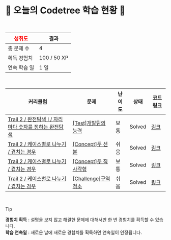# 🌲 오늘의 Codetree 학습 현황 🌲

<br />

| <span style="color:red;display:block;text-align:center;"> **성취도**</span> | 결과 |
|---|---|
| 총 문제 수 | 4 |
| 획득 경험치 | 100 / 50 XP |
| 연속 학습 일 | 1 일 |

<br />

|커리큘럼|문제|난이도|상태|코드 링크|
|---|---|---|---|---|
|[Trail 2 / 완전탐색 I / 자리 마다 숫자를 정하는 완전탐색](https://https://en.codetree.ai/trail-info/novice-mid/)|[[Test]개발팀의 능력](https://https://en.codetree.ai/trails/complete/curated-cards/test-the-capabilities-of-the-development-team/)|보통|Solved|[링크](https://github.com/20210815/codetree-TILs/blob/main/250114/%EA%B0%9C%EB%B0%9C%ED%8C%80%EC%9D%98%20%EB%8A%A5%EB%A0%A5/the-capabilities-of-the-development-team.py)|
|[Trail 2 / 케이스별로 나누기 / 겹치는 경우](https://https://en.codetree.ai/trail-info/novice-mid/)|[[Concept]두 선분](https://https://en.codetree.ai/trails/complete/curated-cards/intro-two-lines/)|쉬움|Solved|[링크](https://github.com/20210815/codetree-TILs/blob/main/250114/%EB%91%90%20%EC%84%A0%EB%B6%84/two-lines.py)|
|[Trail 2 / 케이스별로 나누기 / 겹치는 경우](https://https://en.codetree.ai/trail-info/novice-mid/)|[[Concept]두 직사각형](https://https://en.codetree.ai/trails/complete/curated-cards/intro-two-rectangles/)|보통|Solved|[링크](https://github.com/20210815/codetree-TILs/blob/main/250114/%EB%91%90%20%EC%A7%81%EC%82%AC%EA%B0%81%ED%98%95/two-rectangles.py)|
|[Trail 2 / 케이스별로 나누기 / 겹치는 경우](https://https://en.codetree.ai/trail-info/novice-mid/)|[[Challenge]구역 청소](https://https://en.codetree.ai/trails/complete/curated-cards/challenge-district-cleaning/)|쉬움|Solved|[링크](https://github.com/20210815/codetree-TILs/blob/main/250114/%EA%B5%AC%EC%97%AD%20%EC%B2%AD%EC%86%8C/district-cleaning.py)|


<br />

> [!TIP]
> **경험치 획득** : 설명을 보지 않고 해결한 문제에 대해서만 한 번 경험치를 획득할 수 있습니다.  
> **학습 연속일** : 새로운 날에 새로운 경험치를 획득하면 연속일이 인정됩니다.

